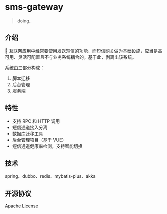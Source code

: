 
# sms-gateway


> doing..

## 介绍
:speech_balloon:    互联网应用中经常要使用发送短信的功能，而短信网关做为基础设施，应当是高可用、灵活可配置且不与业务系统耦合的。基于此，剥离出该系统。

系统由三部分构成：
1. 脚本迁移
2. 后台管理
3. 服务端

## 特性
- 支持 RPC 和 HTTP 调用
- 短信通道接入分离
- 数据库迁移工具
- 后台管理项目（基于 VUE）
- 短信通道健康率检测，支持智能切换

## 技术
spring、dubbo、redis、mybatis-plus、akka

## 开源协议
[Apache License](LICENSE)


